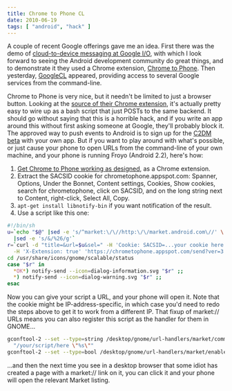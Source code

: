 ```yaml
---
title: Chrome to Phone CL
date: 2010-06-19
tags: [ "android", "hack" ]
---
```


A couple of recent Google offerings gave me an idea. First there was the demo of [cloud-to-device messaging at Google I/O](https://www.youtube.com/watch?v=IY3U2GXhz44), with which I look forward to seeing the Android development community do great things, and to demonstrate it they used a Chrome extension, [Chrome to Phone](https://code.google.com/p/chrometophone/). Then yesterday, [GoogleCL](https://code.google.com/p/googlecl/) appeared, providing access to several Google services from the command-line.

<!--more-->

Chrome to Phone is very nice, but it needn't be limited to just a browser button. Looking at the [source of their Chrome extension](https://code.google.com/archive/p/chrometophone/source), it's actually pretty easy to wire up as a bash script that just POSTs to the same backend. It should go without saying that this is a horrible hack, and if you write an app around this without first asking someone at Google, they'll probably block it. The approved way to push events to Android is to sign up for the [C2DM beta](https://code.google.com/android/c2dm/) with your own app. But if you want to play around with what's possible, or just cause your phone to open URLs from the command-line of your own machine, and your phone is running Froyo (Android 2.2), here's how:

1. [Get Chrome to Phone working as designed](https://code.google.com/p/chrometophone/wiki/SetupInstructions), as a Chrome extension.
1. Extract the SACSID cookie for chrometophone.appspot.com: Spanner, Options, Under the Bonnet, Content settings, Cookies, Show cookies, search for chrometophone, click on SACSID, and on the long string next to Content, right-click, Select All, Copy.
1. `apt-get install libnotify-bin` if you want notification of the result.
1. Use a script like this one:
```bash
#!/bin/sh
u=`echo "$@" |sed -e 's/^market:\/\//http:\/\/market.android.com\//' \
  |sed -e 's/&/%26/g'`
r=`curl -d "title=&url=$u&sel=" -H 'Cookie: SACSID=...your cookie here...' \
  -H 'X-Extension: true' 'https://chrometophone.appspot.com/send?ver=3'`
cd /usr/share/icons/gnome/scalable/status
case "$r" in
  *OK*) notify-send --icon=dialog-information.svg "$r" ;;
  *) notify-send --icon=dialog-warning.svg "$r" ;;
esac
```
Now you can give your script a URL, and your phone will open it. Note that the cookie might be IP-address-specific, in which case you'd need to redo the steps above to get it to work from a different IP. That fixup of market:// URLs means you can also register this script as the handler for them in GNOME…

```bash
gconftool-2 --set --type=string /desktop/gnome/url-handlers/market/command \
  "/your/script/here \"%s\""
gconftool-2 --set --type=bool /desktop/gnome/url-handlers/market/enabled true
```

…and then the next time you see in a desktop browser that some idiot has created a page with a market:// link on it, you can click it and your phone will open the relevant Market listing.
